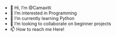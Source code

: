 - 👋 Hi, I’m @Camaxtli
- 👀 I’m interested in Programming
- 🌱 I’m currently learning Python
- 💞️ I’m looking to collaborate on beginner projects
- 📫 How to reach me Here!

<!---
Camaxtli/Camaxtli is a ✨ special ✨ repository because its `README.md` (this file) appears on your GitHub profile.
You can click the Preview link to take a look at your changes.
--->
